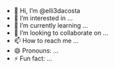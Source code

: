 - 👋 Hi, I’m @elli3dacosta
- 👀 I’m interested in ...
- 🌱 I’m currently learning ...
- 💞️ I’m looking to collaborate on ...
- 📫 How to reach me ...
- 😄 Pronouns: ...
- ⚡ Fun fact: ...

<!---
elli3dacosta/elli3dacosta is a ✨ special ✨ repository because its `README.md` (this file) appears on your GitHub profile.
You can click the Preview link to take a look at your changes.
--->
